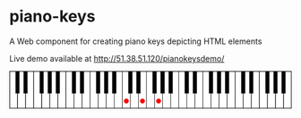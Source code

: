 # piano-keys
A Web component for creating piano keys depicting HTML elements

Live demo available at http://51.38.51.120/pianokeysdemo/

![Screenshot](keys.png)
